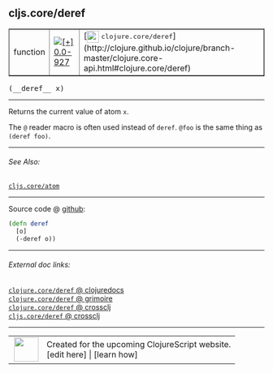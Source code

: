 ## cljs.core/deref



 <table border="1">
<tr>
<td>function</td>
<td><a href="https://github.com/cljsinfo/cljs-api-docs/tree/0.0-927"><img valign="middle" alt="[+] 0.0-927" title="Added in 0.0-927" src="https://img.shields.io/badge/+-0.0--927-lightgrey.svg"></a> </td>
<td>
[<img height="24px" valign="middle" src="http://i.imgur.com/1GjPKvB.png"> <samp>clojure.core/deref</samp>](http://clojure.github.io/clojure/branch-master/clojure.core-api.html#clojure.core/deref)
</td>
</tr>
</table>


 <samp>
(__deref__ x)<br>
</samp>

---

Returns the current value of atom `x`.

The `@` reader macro is often used instead of `deref`. `@foo` is the same thing
as `(deref foo)`.

---


###### See Also:

[`cljs.core/atom`](cljs.core_atom.md)<br>

---




Source code @ [github](https://github.com/clojure/clojurescript/blob/r1847/src/cljs/cljs/core.cljs#L6896-L6898):

```clj
(defn deref
  [o]
  (-deref o))
```

<!--
Repo - tag - source tree - lines:

 <pre>
clojurescript @ r1847
└── src
    └── cljs
        └── cljs
            └── <ins>[core.cljs:6896-6898](https://github.com/clojure/clojurescript/blob/r1847/src/cljs/cljs/core.cljs#L6896-L6898)</ins>
</pre>

-->

---



###### External doc links:

[`clojure.core/deref` @ clojuredocs](http://clojuredocs.org/clojure.core/deref)<br>
[`clojure.core/deref` @ grimoire](http://conj.io/store/v1/org.clojure/clojure/1.7.0-beta3/clj/clojure.core/deref/)<br>
[`clojure.core/deref` @ crossclj](http://crossclj.info/fun/clojure.core/deref.html)<br>
[`cljs.core/deref` @ crossclj](http://crossclj.info/fun/cljs.core.cljs/deref.html)<br>

---

 <table>
<tr><td>
<img valign="middle" align="right" width="48px" src="http://i.imgur.com/Hi20huC.png">
</td><td>
Created for the upcoming ClojureScript website.<br>
[edit here] | [learn how]
</td></tr></table>

[edit here]:https://github.com/cljsinfo/cljs-api-docs/blob/master/cljsdoc/cljs.core_deref.cljsdoc
[learn how]:https://github.com/cljsinfo/cljs-api-docs/wiki/cljsdoc-files

<!--

This information was too distracting to show to readers, but I'll leave it
commented here since it is helpful to:

- pretty-print the data used to generate this document
- and show how to retrieve that data



The API data for this symbol:

```clj
{:description "Returns the current value of atom `x`.\n\nThe `@` reader macro is often used instead of `deref`. `@foo` is the same thing\nas `(deref foo)`.",
 :ns "cljs.core",
 :name "deref",
 :signature ["[x]"],
 :history [["+" "0.0-927"]],
 :type "function",
 :related ["cljs.core/atom"],
 :full-name-encode "cljs.core_deref",
 :source {:code "(defn deref\n  [o]\n  (-deref o))",
          :title "Source code",
          :repo "clojurescript",
          :tag "r1847",
          :filename "src/cljs/cljs/core.cljs",
          :lines [6896 6898]},
 :full-name "cljs.core/deref",
 :clj-symbol "clojure.core/deref"}

```

Retrieve the API data for this symbol:

```clj
;; from Clojure REPL
(require '[clojure.edn :as edn])
(-> (slurp "https://raw.githubusercontent.com/cljsinfo/cljs-api-docs/catalog/cljs-api.edn")
    (edn/read-string)
    (get-in [:symbols "cljs.core/deref"]))
```

-->
